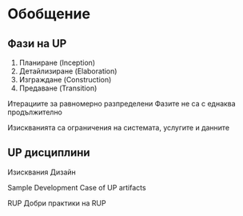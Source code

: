 # Обобщение

## Фази на UP 

1. Планиране (Inception)
2. Детайлизиране (Elaboration)
3. Изграждане (Construction)
4. Предаване (Transition)

Итерациите за равномерно разпределени
Фазите не са с еднаква продължително

Изискванията са ограничения на системата, услугите и данните

## UP дисциплини

Изисквания
Дизайн

Sample Development Case of UP artifacts

RUP
Добри практики на RUP

